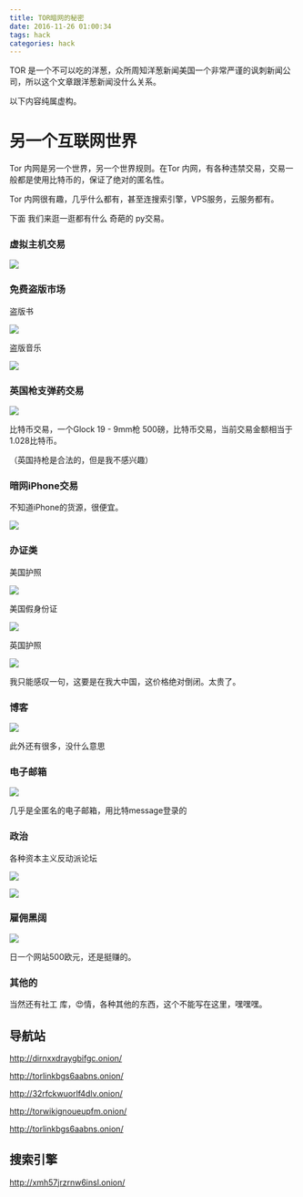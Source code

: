 ```yaml
---
title: TOR暗网的秘密
date: 2016-11-26 01:00:34
tags: hack
categories: hack
---
```


TOR 是一个不可以吃的洋葱，众所周知洋葱新闻美国一个非常严谨的讽刺新闻公司，所以这个文章跟洋葱新闻没什么关系。

以下内容纯属虚构。

<!--more -->

# 另一个互联网世界

Tor 内网是另一个世界，另一个世界规则。在Tor 内网，有各种违禁交易，交易一般都是使用比特币的，保证了绝对的匿名性。

Tor 内网很有趣，几乎什么都有，甚至连搜索引擎，VPS服务，云服务都有。

下面 我们来逛一逛都有什么 奇葩的 py交易。
### 虚拟主机交易

![](/content/images/torworld/1.png)

### 免费盗版市场

盗版书

![](/content/images/torworld/2.png)


盗版音乐

![](/content/images/torworld/13.png)


### 英国枪支弹药交易

![](/content/images/torworld/3.png)

比特币交易，一个Glock 19 - 9mm枪 500磅，比特币交易，当前交易金额相当于1.028比特币。

（英国持枪是合法的，但是我不感兴趣）

### 暗网iPhone交易

不知道iPhone的货源，很便宜。

![](/content/images/torworld/4.png)

### 办证类

美国护照

![](/content/images/torworld/5.png)

美国假身份证

![](/content/images/torworld/7.png)

英国护照

![](/content/images/torworld/6.png)


我只能感叹一句，这要是在我大中国，这价格绝对倒闭。太贵了。

### 博客

![](/content/images/torworld/8.png)

此外还有很多，没什么意思

### 电子邮箱

![](/content/images/torworld/9.png)

几乎是全匿名的电子邮箱，用比特message登录的

### 政治

各种资本主义反动派论坛

![](/content/images/torworld/10.png)

![](/content/images/torworld/11.png)


### 雇佣黑阔

![](/content/images/torworld/12.png)

日一个网站500欧元，还是挺赚的。

### 其他的

当然还有社工 库，😍情，各种其他的东西，这个不能写在这里，嘿嘿嘿。


## 导航站

http://dirnxxdraygbifgc.onion/

http://torlinkbgs6aabns.onion/

http://32rfckwuorlf4dlv.onion/

http://torwikignoueupfm.onion/

http://torlinkbgs6aabns.onion/

## 搜索引擎

http://xmh57jrzrnw6insl.onion/

